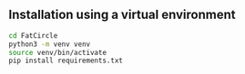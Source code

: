 ## Installation using a  virtual environment

```bash
cd FatCircle
python3 -m venv venv
source venv/bin/activate
pip install requirements.txt
```
